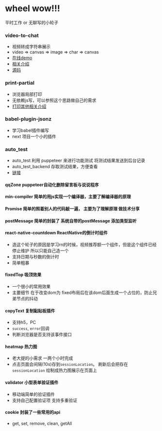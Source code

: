# wheel wow!!!

平时工作 or 无聊写的小轮子

### video-to-chat
  - 视频转成字符串展示
  - video => canvas => image => char => canvas
  - [在线demo](//jsonz1993.github.io/demo/video2char_img/inex.html)
  - [相关介绍](//jsonz1993.github.io/2018/07/video-to-chat/)
  - [源码](https://github.com/jsonz1993/wheel/tree/master/video2char)


### print-partial
  - 浏览器局部打印
  - 无依赖js写，可以参照这个思路做自己的需求
  - [打印其他相关介绍](https://jsonz1993.github.io/2018/06/window-print%E2%80%94%E2%80%94%E5%85%B3%E4%BA%8E%E6%B5%8F%E8%A7%88%E5%99%A8%E6%89%93%E5%8D%B0/)

### babel-plugin-jsonz
  - 学习babel插件编写
  - next 项目一个小的插件

### auto_test
  - auto_test 利用 puppeteer 来进行功能测试 将测试结果发送到后台记录
  - auto_test_backend 存取测试结果，方便查看
  - [链接](https://jsonz1993.github.io/2018/04/%E8%87%AA%E5%8A%A8%E5%8C%96%E5%8A%9F%E8%83%BD%E6%B5%8B%E8%AF%95%E6%B5%81%E7%A8%8B%E6%96%B9%E6%A1%88/)

#### qqZone puppeteer自动化删除留言板与说说程序

#### min-compiler 简单的用js实现一个编译器，主要了解编译器的原理

#### Promise 简单的照着别人的代码敲一遍， 主要为了理解原理 做技术分享

#### postMessage 简单的封装了 系统自带的postMessage 添加类型监听

#### react-native-countdown ReactNative的倒计时组件
- 造这个轮子的原因是学习rn的时候，视频推荐额一个组件，但是这个组件已经停止维护 所以只能自己造一个
- 支持日期与秒数的倒计时
- 简单粗暴

#### fixedTop 吸顶效果
- 一个很小的常用效果
- 主要细节 在于改变dom为 fixed布局后在该dom后面生成一个占位的，防止兄弟节点的抖动

#### copyText 复制黏贴板插件
- 支持h5，PC
- `success`, `error`回调
- 判断浏览器是否支持该事件接口

#### heatmap 热力图
- 老大提的小需求 一两个小时完成
- 点击页面会间隔(10s)存到`sessionLocation`。 刷新后会把存在`sessionLocation` 绘制成热力图展示在页面上

#### validator 小型表单验证插件
- 移动端简单的验证插件
- 支持自己配置验证项 支持多重验证


#### cookie 封装了一些常用的api

- get, set, remove, clean, getAll
